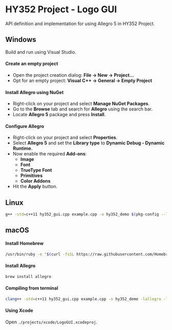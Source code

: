 HY352 Project - Logo GUI
=========================

API definition and implementation for using Allegro 5 in HY352 Project.


## Windows

Build and run using Visual Studio.

#### Create an empty project

* Open the project creation dialog: **File → New → Project...**
* Opt for an empty project: **Visual C++ → General → Empty Project**

#### Install Allegro using NuGet

* Right-click on your project and select **Manage NuGet Packages**.
* Go to the **Browse** tab and search for **Allegro** using the search bar.
* Locate **Allegro 5** package and press **Install**.

#### Configure Allegro

* Right-click on your project and select **Properties**.
* Select **Allegro 5** and set the **Library type** to **Dynamic Debug - Dynamic Runtime**.
* Now enable the required **Add-ons**:
    * **Image**
    * **Font**
    * **TrueType Font**
    * **Primitives**
    * **Color Addons**
* Hit the **Apply** button.


## Linux

```sh
g++ -std=c++11 hy352_gui.cpp example.cpp -o hy352_demo $(pkg-config --libs allegro-5 allegro_image-5 allegro_primitives-5 allegro_font-5 allegro_ttf-5)
```


## macOS

#### Install Homebrew

```sh
/usr/bin/ruby -e "$(curl -fsSL https://raw.githubusercontent.com/Homebrew/install/master/install)"
```

#### Install Allegro

```sh
brew install allegro
```

#### Compiling from terminal

```sh
clang++ -std=c++11 hy352_gui.cpp example.cpp -o hy352_demo -lallegro -lallegro_primitives -lallegro_image -lallegro_ttf -lallegro_font -lallegro_main
```

#### Using Xcode

Open `./projects/xcode/LogoGUI.xcodeproj`.